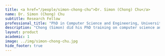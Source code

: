 ```yaml
---
title: <a href="/people/simon-chong-chu">Dr. Simon (Chong) Chu</a>
name: Dr. Simon (Chong) Chu
subtitle: Research Fellow
professional_title: "PhD in Computer Science and Engineering, University of Connecticut, Postdoctoral Fellow (2017-2022), Principal Data Scientist, ROME Therapeutics"  # Joined professional titles
description: "Chong (Simon) did his PhD training on computer science and engineering at University of Connecticut. He is interested in algorithm design and method development in fields of computational genomics and bioinformatics. During his PhD period, he has developed several open source tools on structural variation calling and genotyping, de novo repeats assembly, gap closing on draft genomes.He is currently working on structural variation and copy number analysis in normal and cancer cells."
layout: product
academic: 1
image: ../img/simon-chong-chu.jpg
hide_footer: true
---
```


